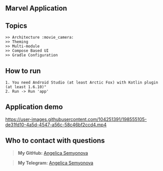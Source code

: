 ## Marvel Application


## Topics
    >> Architecture :movie_camera:
    >> Theming
    >> Multi-module
    >> Compose Based UI
    >> Gradle Configuration

## How to run
    1. You need Android Studio (at least Arctic Fox) with Kotlin plugin (at least 1.6.10)" 
    2. Run -> Run 'app'

## Application demo
https://user-images.githubusercontent.com/104251391/198555105-de31fd10-4a5d-4547-a56c-58c46bf2ccd4.mp4

## Who to contact with questions
> **My GitHub:** [Angelica Semyonova](https://github.com/Liker4ik26)

>**My Telegram:** [Angelica Semyonova](https://t.me/Liker4ik50)




